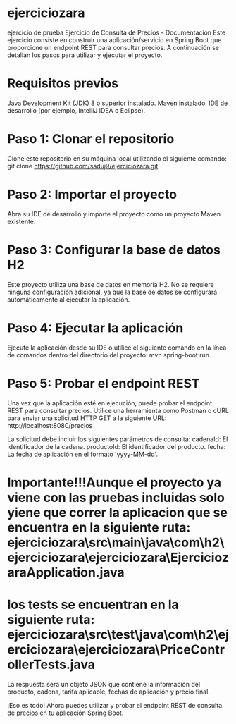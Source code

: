 # ejerciciozara
ejercicio de prueba
Ejercicio de Consulta de Precios - Documentación
Este ejercicio consiste en construir una aplicación/servicio en Spring Boot que proporcione un endpoint REST para consultar precios. A continuación se detallan los pasos para utilizar y ejecutar el proyecto.

# Requisitos previos
Java Development Kit (JDK) 8 o superior instalado.
Maven instalado.
IDE de desarrollo (por ejemplo, IntelliJ IDEA o Eclipse).

# Paso 1: Clonar el repositorio
Clone este repositorio en su máquina local utilizando el siguiente comando:
git clone https://github.com/saduj9/ejerciciozara.git

# Paso 2: Importar el proyecto
Abra su IDE de desarrollo y importe el proyecto como un proyecto Maven existente.

# Paso 3: Configurar la base de datos H2
Este proyecto utiliza una base de datos en memoria H2. No se requiere ninguna configuración adicional, ya que la base de datos se configurará automáticamente al ejecutar la aplicación.

# Paso 4: Ejecutar la aplicación
Ejecute la aplicación desde su IDE o utilice el siguiente comando en la línea de comandos dentro del directorio del proyecto:
mvn spring-boot:run

# Paso 5: Probar el endpoint REST
Una vez que la aplicación esté en ejecución, puede probar el endpoint REST para consultar precios. Utilice una herramienta como Postman o cURL para enviar una solicitud HTTP GET a la siguiente URL:
http://localhost:8080/precios

La solicitud debe incluir los siguientes parámetros de consulta:
cadenaId: El identificador de la cadena.
productoId: El identificador del producto.
fecha: La fecha de aplicación en el formato 'yyyy-MM-dd'.
# Importante!!!Aunque el proyecto ya viene con las pruebas incluidas solo yiene que correr la aplicacion que se encuentra en la siguiente ruta: ejerciciozara\src\main\java\com\h2\ejerciciozara\ejerciciozara\EjerciciozaraApplication.java
# los tests se encuentran en la siguiente ruta: ejerciciozara\src\test\java\com\h2\ejerciciozara\ejerciciozara\PriceControllerTests.java


La respuesta será un objeto JSON que contiene la información del producto, cadena, tarifa aplicable, fechas de aplicación y precio final.

¡Eso es todo! Ahora puedes utilizar y probar el endpoint REST de consulta de precios en tu aplicación Spring Boot.
